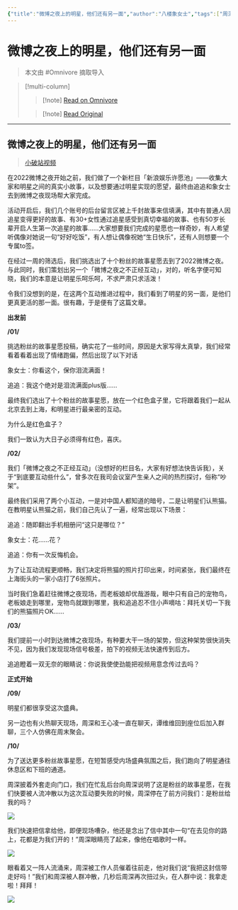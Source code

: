 ```yaml
---
{"title":"微博之夜上的明星，他们还有另一面","author":"八楼象女士","tags":["周深"],"date_saved":"2023-03-27 10:02:00","source":"https://mp.weixin.qq.com/s/jjyV-gYdQyTfFDCS_5gIFw?WBAPIAnalysisOriUICodes=10000001_10000002&aid=01AuxemxFoAFRaJzu_7HfrEbZfubNofFVPivoZaFMJNREZS34.&from=10D3393010&launchid=default&v_p=90&wm=3333_2001","read":null,"dg-publish":true,"permalink":"/66-HIKARI/漂亮小猫/微博之夜上的明星，他们还有另一面/","dgPassFrontmatter":true}
---
```



# 微博之夜上的明星，他们还有另一面
> 本文由 #Omnivore 摘取导入

> [!multi-column]
>>[!note] [Read on Omnivore](https://omnivore.app/me/-18720cd0785)
>
>>[!note] [Read Original](https://mp.weixin.qq.com/s/jjyV-gYdQyTfFDCS_5gIFw?WBAPIAnalysisOriUICodes=10000001_10000002&aid=01AuxemxFoAFRaJzu_7HfrEbZfubNofFVPivoZaFMJNREZS34.&from=10D3393010&launchid=default&v_p=90&wm=3333_2001)
---

## 微博之夜上的明星，他们还有另一面

>[小破站视频](https://www.bilibili.com/video/BV1ks4y1E7XN/)

在2022微博之夜开始之前，我们做了一个新栏目「新浪娱乐许愿池」——收集大家和明星之间的真实小故事，以及想要通过明星实现的愿望，最终由追追和象女士去到微博之夜现场帮大家完成。

活动开启后，我们几个账号的后台留言区被上千封故事来信填满，其中有普通人因追星变得更好的故事、有30+女性通过追星感受到真切幸福的故事、也有50岁长辈开启人生第一次追星的故事……大家想要我们完成的星愿也一样奇妙，有人希望听偶像对她说一句“好好吃饭”，有人想让偶像祝她“生日快乐”，还有人则想要一个专属to签。

在经过一周的筛选后，我们挑选出了十个粉丝的故事星愿去到了2022微博之夜。与此同时，我们策划出另一个「微博之夜之不正经互动」，对的，听名字便可知晓，我们的本意是让明星乐呵乐呵，不求严肃只求活泼！

令我们没想到的是，在这两个互动推进过程中，我们看到了明星的另一面，是他们更真更活的那一面。很有趣，于是便有了这篇文章。

**出发前**

**/01/**

挑选粉丝的故事星愿投稿，确实花了一些时间，原因是大家写得太真挚，我们经常看着看着出现了情绪跑偏，然后出现了以下对话

象女士：你看这个，保你泪流满面！

追追：我这个绝对是泪流满面plus版……

最终我们选出了十个粉丝的故事星愿，放在一个红色盒子里，它将跟着我们一起从北京去到上海，和明星进行最亲密的互动。

为什么是红色盒子？

我们一致认为大日子必须得有红色，喜庆。

**/02/**

我们「微博之夜之不正经互动」（没想好的栏目名，大家有好想法快告诉我），关于“到底要互动些什么”，曾多次在我司会议室产生亲人之间的热烈探讨，俗称“吵架”。

最终我们采用了两个小互动，一是对中国人都知道的暗号，二是让明星们认熊猫。在教明星认熊猫之前，我们自己先认了一遍，经常出现以下场景：

追追：随即翻出手机相册问“这只是哪位？”

象女士：花……花？

追追：你有一次反悔机会。

为了让互动流程更顺畅，我们决定将熊猫的照片打印出来，时间紧张，我们最终在上海街头的一家小店打了6张照片。

当时我们急着赶往微博之夜现场，而老板娘却优哉游哉，眼中只有自己的宠物鸟，老板娘走到哪里，宠物鸟就跟到哪里，我和追追忍不住小声嘀咕：拜托关切一下我们的熊猫照片OK……

**/03/**

我们提前一小时到达微博之夜现场，有种要大干一场的架势，但这种架势很快消失不见，因为我们发现现场信号极差，拍下的视频无法快速传到后方。

追追瞪着一双无奈的眼睛说：你说我使使劲能把视频用意念传过去吗？

**正式开始**

**/09/**

明星们都很享受这次盛典。

另一边也有火热聊天现场，周深和王心凌一直在聊天，谭维维回到座位后加入群聊，三个人仿佛在周末聚会。

**/10/**

为了送达更多粉丝故事星愿，在短暂感受内场盛典氛围之后，我们跑向了明星通往休息区和下班的通道。

周深披着外套走向门口，我们在忙乱后台向周深说明了这是粉丝的故事星愿，在我们快要被人流冲散以为这次互动要失败的时候，周深停在了前方问我们：是粉丝给我的吗？

![](https://article.biliimg.com/bfs/article/ceea8b08b0b1c1149dd1c6dde5001dec04a6a033.gif)

我们快速把信拿给他，即便现场嘈杂，他还是念出了信中其中一句“在去见你的路上，花都是为我们开的！”周深眼睛亮了起来，像他在唱歌时一样。

![](https://article.biliimg.com/bfs/article/5e9bb2a6d1745db96232956d94ff2a2a128f02a1.gif@1e_1c.gif)

眼看着又一阵人流涌来，周深被工作人员催着往前走，他对我们说“我把这封信带走好吗！”我们和周深被人群冲散，几秒后周深再次扭过头，在人群中说：我拿走啦！拜拜！

![](https://article.biliimg.com/bfs/article/675aa6ec49679f11b869c88ba6edc0ffe96022c7.gif)